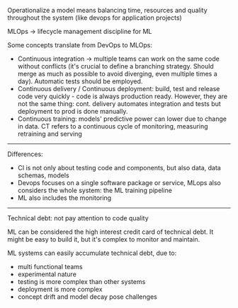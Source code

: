
Operationalize a model means balancing time, resources and quality throughout the system (like devops for application projects)

MLOps -> lifecycle management discipline for ML

Some concepts translate from DevOps to MLOps:

- Continuous integration -> multiple teams can work on the same code without conflicts (it's crucial to define a branching strategy. Should merge as much as possible to avoid diverging, even multiple times a day). Automatic tests should be employed.
- Continuous delivery / Continuous deployment: build, test and release code very quickly - code is always production ready. However, they are not the same thing: cont. delivery automates integration and tests but deployment to prod is done manually.
- Continuous training: models' predictive power can lower due to change in data. CT refers to a continuous cycle of monitoring, measuring retraining and serving

---

Differences:

- CI is not only about testing code and components, but also data, data schemas, models
- Devops focuses on a single software package or service, MLops also considers the whole system: the ML training pipeline
- ML also includes the monitoring

---

Technical debt: not pay attention to code quality

ML can be considered the high interest credit card of technical debt. It might be easy to build it, but it's complex to monitor and maintain.

ML systems can easily accumulate technical debt, due to:
- multi functional teams
- experimental nature
- testing is more complex than other systems
- deployment is more complex
- concept drift and model decay pose challenges

